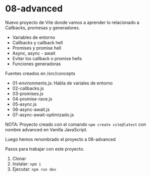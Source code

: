 # 08-advanced

Nuevo proyecto de Vite donde vamos a aprender lo relacionado a Callbacks, promesas y generadores.

- Variables de entorno
- Callbacks y callback hell
- Promises y promise hell
- Async, async - await
- Evitar los callback o promise hells
- Funciones generadoras

Fuentes creados en /src/concepts

- 01-environments.js: Habla de variales de entorno
- 02-callbacks.js
- 03-promises.js
- 04-promise-race.js
- 05-async.js
- 06-async-await.js
- 07-async-await-optimizado.js

NOTA: Proyecto creado con el comando `npm create vite@latest` con nombre advanced en Vanilla JavaScript.

Luego hemos renombrado el proyecto a 08-advanced

Pasos para trabajar con este proyecto.

1. Clonar
2. Instalar: `npm i`
3. Ejecutar: `npm run dev`
